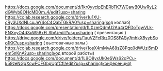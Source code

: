 https://docs.google.com/document/d/1kr0yvcIpEhERbTK7WCawB0UwRyL2dGWvb8OHcMD0m_4/edit?usp=sharing
https://colab.research.google.com/drive/1u1XU-cRy3UXdNLcuJeY4oC4QabTGkRA0?usp=sharing(код коллаб)
https://docs.google.com/presentation/d/1L0zmQdmU2Aq4rQFDoTgwVLk-ENXvyO4d3xW58xFLSbA/edit?usp=sharing ( презентация ) 
https://drive.google.com/drive/folders/1uuVZFcRkz0OS8FASy7mhkX8yybSoo1KK?usp=sharing ( выстовачные залы )
https://colab.research.google.com/drive/1osX4mMvA68sZ8Pqq0dWUzl5mDem5nKnA?usp=sharing(код второй работы)
https://docs.google.com/document/d/1L9O8yxUk0eSWs62oPCu-k59zeNGgXcwFCFGbpUgfCfI/edit?usp=sharing(конференция)
